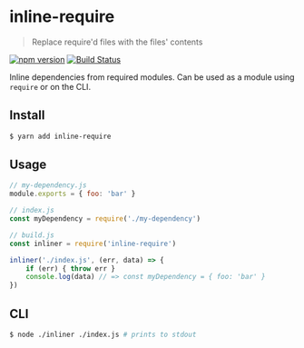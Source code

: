 # inline-require

> Replace require'd files with the files' contents

[![npm version](https://badge.fury.io/js/inline-require.svg)](https://badge.fury.io/js/inline-require)
[![Build Status](https://img.shields.io/travis/msimmer/inline-require/master.svg?style=flat)](https://travis-ci.org/msimmer/inline-require)

Inline dependencies from required modules. Can be used as a module using `require` or on the CLI.

## Install

```sh
$ yarn add inline-require
```

## Usage

```js
// my-dependency.js
module.exports = { foo: 'bar' }
```

```js
// index.js
const myDependency = require('./my-dependency')
```

```js
// build.js
const inliner = require('inline-require')

inliner('./index.js', (err, data) => {
    if (err) { throw err }
    console.log(data) // => const myDependency = { foo: 'bar' }
})
```

## CLI

```sh
$ node ./inliner ./index.js # prints to stdout
```